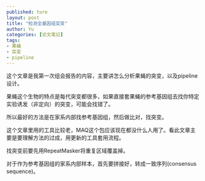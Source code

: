 ```yaml
---
published: ture
layout: post
title: "检测全基因组突变"
author: Yu
categories: [论文笔记]
tags:
- 果蝇
- 突变
- pipeline
---
```


这个文章是我第一次组会报告的内容，主要讲怎么分析果蝇的突变，以及pipeline设计。

果蝇这个生物的特点是每代突变都很多，如果直接套果蝇的参考基因组去找你特定实验诱发（非定向）的突变，可能会找错了。

所以最好的方法是在家系内部找参考基因组，然后做比对，找突变。

这个文章里用的工具比较老，MAQ这个包应该现在都没什么人用了。看此文章主要是要理解方法的过成，用更新的工具套用流程。

找突变前要先用RepeatMasker将重复区域覆盖掉。

对于作为参考基因组的家系内部样本，首先要拼接好，转成一致序列(consensus sequence)。


